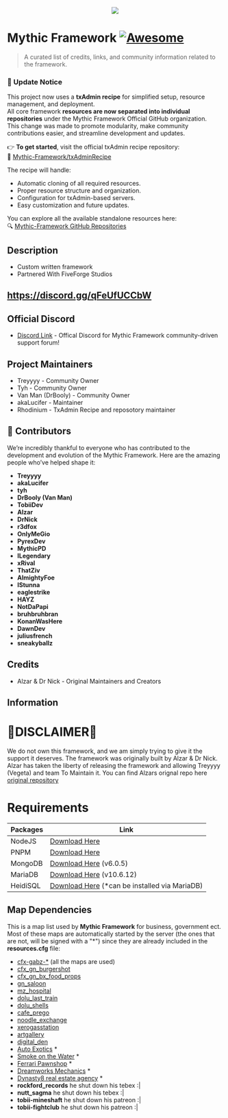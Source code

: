 <div align=center><img src="https://i.ibb.co/ZgkHWR6/uv0El0Z.jpg"></div>

# Mythic Framework [![Awesome](https://cdn.jsdelivr.net/gh/sindresorhus/awesome@d7305f38d29fed78fa85652e3a63e154dd8e8829/media/badge.svg)](https://github.com/sindresorhus/awesome#readme)
> A curated list of credits, links, and community information related to the framework.

### 🚀 Update Notice

This project now uses a **txAdmin recipe** for simplified setup, resource management, and deployment.  
All core framework **resources are now separated into individual repositories** under the Mythic Framework Official GitHub organization.  
This change was made to promote modularity, make community contributions easier, and streamline development and updates.

👉 **To get started**, visit the official txAdmin recipe repository:  
🔗 [Mythic-Framework/txAdminRecipe](https://github.com/Mythic-Framework/txAdminRecipe)

The recipe will handle:
- Automatic cloning of all required resources.
- Proper resource structure and organization.
- Configuration for txAdmin-based servers.
- Easy customization and future updates.

You can explore all the available standalone resources here:  
🔍 [Mythic-Framework GitHub Repositories](https://github.com/orgs/Mythic-Framework/repositories)

## Description

- Custom written framework  
- Partnered With FiveForge Studios  

## https://discord.gg/qFeUfUCCbW

## Official Discord
- [Discord Link](https://discord.gg/N2JARAe8Rp) - Offical Discord for Mythic Framework community-driven support forum!

## Project Maintainers
- Treyyyy - Community Owner
- Tyh - Community Owner
- Van Man (DrBooly) - Community Owner
- akaLucifer - Maintainer
- Rhodinium - TxAdmin Recipe and reposotory maintainer

## 👥 Contributors

We’re incredibly thankful to everyone who has contributed to the development and evolution of the Mythic Framework. Here are the amazing people who’ve helped shape it:

- **Treyyyy**
- **akaLucifer**
- **tyh**
- **DrBooly (Van Man)**
- **TobiiDev**
- **Alzar**
- **DrNick**
- **r3dfox**
- **OnlyMeGio**
- **PyrexDev**
- **MythicPD**
- **ILegendary**
- **xRival**
- **ThatZiv**
- **AlmightyFoe**
- **IStunna**
- **eaglestrike**
- **HAYZ**
- **NotDaPapi**
- **bruhbruhbran**
- **KonanWasHere**
- **DawnDev**
- **juliusfrench**
- **sneakyballz**

## Credits
- Alzar & Dr Nick - Original Maintainers and Creators

## Information

# 🚧DISCLAIMER🚧
We do not own this framework, and we am simply trying to give it the support it deserves. The framework was originally built by Alzar & Dr Nick. Alzar has taken the liberty of releasing the framework and allowing Treyyyy (Vegeta) and team To Maintain it. You can find Alzars orignal repo here [original repository](https://github.com/Alzar/mythic-framework) 

# Requirements 
| Packages          | Link                                                                |
| ----------------- | ------------------------------------------------------------------ |
| NodeJS | [Download Here](https://nodejs.org/en/download?text=+) |
| PNPM | [Download Here](https://pnpm.io/installation) |
| MongoDB | [Download Here](https://www.mongodb.com/try/download/community) (v6.0.5) |
| MariaDB | [Download Here](https://mariadb.org/download/?t=mariadb&p=mariadb&r=10.6.12&os=windows&cpu=x86_64&pkg=msi&m=acorn) (v10.6.12)
| HeidiSQL | [Download Here](https://www.heidisql.com/download.php) (*can be installed via MariaDB)

## Map Dependencies
This is a map list used by **Mythic Framework** for business, government ect.
Most of these maps are automatically started by the server (the ones that are not, will be signed with a "*") since they are already included in the **resources.cfg** file:

- [cfx-gabz-*](https://fivem.gabzv.com/category/subscription) (all the maps are used)
- [cfx_gn_burgershot](https://gnstud.io/products/burgershot)
- [cfx_gn_bx_food_props](https://gnstud.io/collections/props)
- [gn_saloon](https://gnstud.io/products/black-woods-saloon)
- [mz_hospital](https://gnstud.io/collections/medical/products/mount-zonah-hospital)
- [dolu_last_train](https://dolu.tebex.io/package/4465265)
- [dolu_shells](https://dolu.tebex.io/package/5141128)
- [cafe_prego](https://artex.tebex.io/package/6084340)
- [noodle_exchange](https://fivem.map4all-shop.com/package/4967545)
- [xerogasstation](https://fivem.map4all-shop.com/package/5342855)
- [artgallery](https://www.k4mb1maps.com/package/4672250)
- [digital_den](https://patoche-mapping.tebex.io/package/5171582)
- [Auto Exotics](https://lb-customs.tebex.io/package/4339272) *
- [Smoke on the Water](https://mrhunter.tebex.io/package/5198707) *
- [Ferrari Pawnshop](https://www.k4mb1maps.com/package/4672248) *
- [Dreamworks Mechanics](https://juniors-interiors.tebex.io/category/1930382) *
- [Dynasty8 real estate agency](https://forum.cfx.re/t/mlo-dynasty8-real-estate-agency/1842152) *
- **rockford_records** he shut down his tebex :|
- **nutt_sagma** he shut down his tebex :|
- **tobii-mineshaft** he shut down his patreon :|
- **tobii-fightclub** he shut down his patreon :|
